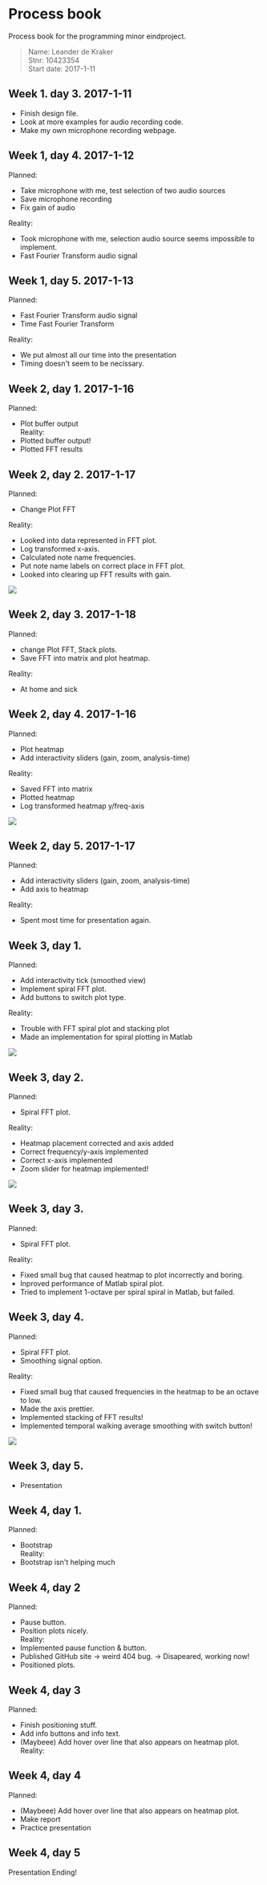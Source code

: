 # Process book

Process book for the programming minor eindproject.

> Name: Leander de Kraker<br>
> Stnr: 10423354<br>
> Start date: 2017-1-11<br>

## Week 1. day 3. 2017-1-11

- Finish design file.<br>
- Look at more examples for audio recording code.<br>
-  Make my own microphone recording webpage.<br>

## Week 1, day 4. 2017-1-12

Planned:<br>
- Take microphone with me, test selection of two audio sources<br>
- Save microphone recording<br>
- Fix gain of audio<br>

Reality: <br>
- Took microphone with me, selection audio source seems impossible to implement.<br>
- Fast Fourier Transform audio signal<br>


## Week 1, day 5. 2017-1-13

Planned:<br>
- Fast Fourier Transform audio signal<br>
- Time Fast Fourier Transform<br>

Reality:<br>
- We put almost all our time into the presentation<br>
- Timing doesn't seem to be necissary.<br>

## Week 2, day 1. 2017-1-16

Planned:<br>
- Plot buffer output<br>
Reality:<br>
- Plotted buffer output!<br>
- Plotted FFT results<br>


## Week 2, day 2. 2017-1-17

Planned:<br>
- Change Plot FFT<br>

Reality:<br>
- Looked into data represented in FFT plot. <br>
- Log transformed x-axis.<br>
- Calculated note name frequencies.<br>
- Put note name labels on correct place in FFT plot.<br>
- Looked into clearing up FFT results with gain.<br>

![](doc/WIP_01_18.jpg)

## Week 2, day 3. 2017-1-18

Planned:<br>
- change Plot FFT, Stack plots.<br>
- Save FFT into matrix and plot heatmap.<br>

Reality:<br>
- At home and sick<br>

## Week 2, day 4. 2017-1-16

Planned:<br>
- Plot heatmap <br>
- Add interactivity sliders (gain, zoom, analysis-time)<br>

Reality: <br>
- Saved FFT into matrix<br>
- Plotted heatmap<br>
- Log transformed heatmap y/freq-axis<br>

![](doc/WIP_01_19.jpg)

## Week 2, day 5. 2017-1-17

Planned:<br>
- Add interactivity sliders (gain, zoom, analysis-time)<br>
- Add axis to heatmap<br>

Reality:<br>
- Spent most time for presentation again.<br>

## Week 3, day 1.

Planned:<br>
- Add interactivity tick (smoothed view)<br>
- Implement spiral FFT plot.<br>
- Add buttons to switch plot type.<br>

Reality:<br>
- Trouble with FFT spiral plot and stacking plot<br>
- Made an implementation for spiral plotting in Matlab<br>

![](doc/spiral_tests.png)

## Week 3, day 2.

Planned:<br>
- Spiral FFT plot.<br>

Reality:<br>
- Heatmap placement corrected and axis added<br>
- Correct frequency/y-axis implemented<br>
- Correct x-axis implemented<br>
- Zoom slider for heatmap implemented!<br>

![](doc/WIP_01_24.jpg)

## Week 3, day 3.

Planned: <br>
- Spiral FFT plot.<br>

Reality: <br>
- Fixed small bug that caused heatmap to plot incorrectly and boring.
- Inproved performance of Matlab spiral plot.
- Tried to implement 1-octave per spiral spiral in Matlab, but failed.

## Week 3, day 4.

Planned: <br>
- Spiral FFT plot.<br>
- Smoothing signal option.<br>

Reality: <br>
- Fixed small bug that caused frequencies in the heatmap to be an octave to low.<br>
- Made the axis prettier.<br>
- Implemented stacking of FFT results!<br>
- Implemented temporal walking average smoothing with switch button!<br>

![](doc/WIP_01_26.jpg)

## Week 3, day 5.

- Presentation

## Week 4, day 1.

Planned:<br>
- Bootstrap<br>
Reality:<br>
- Bootstrap isn't helping much<br>

## Week 4, day 2

Planned: <br>
- Pause button.<br>
- Position plots nicely.<br>
Reality: <br>
- Implemented pause function & button.<br>
- Published GitHub site -> weird 404 bug. -> Disapeared, working now!<br>
- Positioned plots.<br>

## Week 4, day 3

Planned: <br>
- Finish positioning stuff.<br>
- Add info buttons and info text.<br>
- (Maybeee) Add hover over line that also appears on heatmap plot.<br>
Reality: <br>

## Week 4, day 4

Planned: <br>
- (Maybeee) Add hover over line that also appears on heatmap plot.<br>
- Make report<br>
- Practice presentation<br>

## Week 4, day 5

Presentation
Ending!

